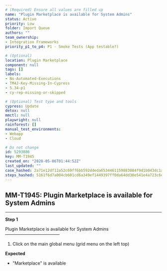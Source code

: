 ```yaml
---
# (Required) Ensure all values are filled up
name: "Plugin Marketplace is available for System Admins"
status: Active
priority: Low
folder: Import Queue
authors: ""
team_ownership: 
- Integration Frameworks
priority_p1_to_p4: P1 - Smoke Tests (App testable?)

# (Optional)
location: Plugin Marketplace
component: null
tags: []
labels: 
- No-Automated-Executions
- TM4J-Key-Missing-In-Cypress
- 5.34-p1
- cy-rep-missing-or-skipped

# (Optional) Test type and tools
cypress: Update
detox: null
mmctl: null
playwright: null
rainforest: []
manual_test_environments: 
- Webapp
- Cloud

# Do not change
id: 5293886
key: MM-T1945
created_on: "2020-05-06T01:44:52Z"
last_updated: ""
case_hashed: 2a71e12df12a52c69ff6bb592ddeda6534461159883084f9d1b043dc1a3a169040667d3abcc7fdd8339983f59cc3e2a5
steps_hashed: 5161f6d7a004cb601cd6a349ef1449397ff0da64dd38e541e4a723c6e56758cc8ec764d82f334161f762a2533469c7a3
---
```


<!-- (Auto-generated) Based on frontmatter's "key" and "name" -->

## MM-T1945: Plugin Marketplace is available for System Admins

---

**Step 1**

Plugin Marketplace is available for System Admins\
–––––––––––––––––––––––––

1. Click on the main global menu (grid menu on the left top)

**Expected**

- "Marketplace" is available
